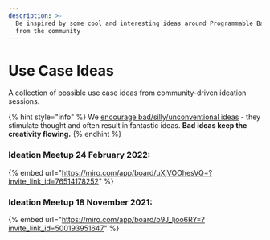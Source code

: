 ```yaml
---
description: >-
  Be inspired by some cool and interesting ideas around Programmable Banking,
  from the community
---
```


# Use Case Ideas

A collection of possible use case ideas from community-driven ideation sessions.

{% hint style="info" %}
We [encourage bad/silly/unconventional ideas](https://docs.google.com/presentation/d/13mZnF7zjo6BM7htxmx4Yab1--gsyiS4AJAJ2VmCehk8/edit#slide=id.geb261f3639\_1\_0) - they stimulate thought and often result in fantastic ideas. **Bad ideas keep the creativity flowing.**
{% endhint %}

### **Ideation Meetup 24 February 2022:**

{% embed url="https://miro.com/app/board/uXjVOOhesVQ=?invite_link_id=76514178252" %}

### **Ideation Meetup 18 November 2021:**

{% embed url="https://miro.com/app/board/o9J_ljoo6RY=?invite_link_id=500193951647" %}
